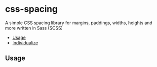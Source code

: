 # css-spacing
A simple CSS spacing library for margins, paddings, widths, heights and more written in Sass (SCSS)

- [Usage](#usage)
- [Individualize](#individualize)

## Usage



